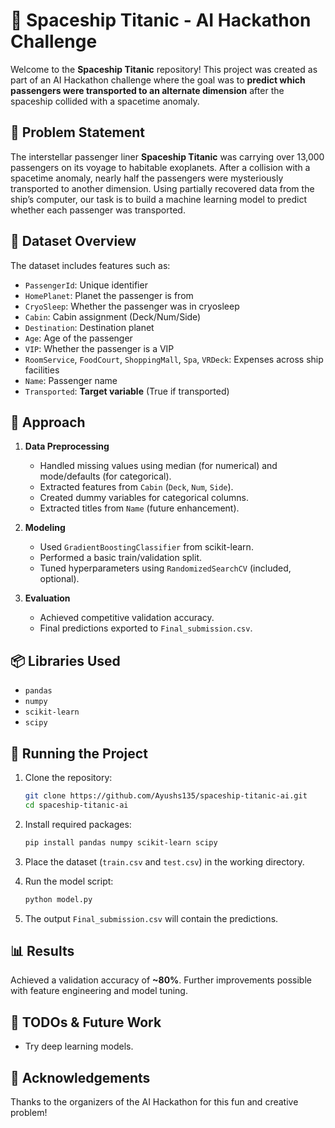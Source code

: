 
# 🚀 Spaceship Titanic - AI Hackathon Challenge

Welcome to the **Spaceship Titanic** repository! This project was created as part of an AI Hackathon challenge where the goal was to **predict which passengers were transported to an alternate dimension** after the spaceship collided with a spacetime anomaly.

## 🧩 Problem Statement

The interstellar passenger liner **Spaceship Titanic** was carrying over 13,000 passengers on its voyage to habitable exoplanets. After a collision with a spacetime anomaly, nearly half the passengers were mysteriously transported to another dimension. Using partially recovered data from the ship’s computer, our task is to build a machine learning model to predict whether each passenger was transported.

## 📁 Dataset Overview

The dataset includes features such as:

- `PassengerId`: Unique identifier
- `HomePlanet`: Planet the passenger is from
- `CryoSleep`: Whether the passenger was in cryosleep
- `Cabin`: Cabin assignment (Deck/Num/Side)
- `Destination`: Destination planet
- `Age`: Age of the passenger
- `VIP`: Whether the passenger is a VIP
- `RoomService`, `FoodCourt`, `ShoppingMall`, `Spa`, `VRDeck`: Expenses across ship facilities
- `Name`: Passenger name
- `Transported`: **Target variable** (True if transported)

## 🧠 Approach

1. **Data Preprocessing**
   - Handled missing values using median (for numerical) and mode/defaults (for categorical).
   - Extracted features from `Cabin` (`Deck`, `Num`, `Side`).
   - Created dummy variables for categorical columns.
   - Extracted titles from `Name` (future enhancement).

2. **Modeling**
   - Used `GradientBoostingClassifier` from scikit-learn.
   - Performed a basic train/validation split.
   - Tuned hyperparameters using `RandomizedSearchCV` (included, optional).

3. **Evaluation**
   - Achieved competitive validation accuracy.
   - Final predictions exported to `Final_submission.csv`.

## 📦 Libraries Used

- `pandas`
- `numpy`
- `scikit-learn`
- `scipy`

## 🏁 Running the Project

1. Clone the repository:
   ```bash
   git clone https://github.com/Ayushs135/spaceship-titanic-ai.git
   cd spaceship-titanic-ai
   ```

2. Install required packages:
   ```bash
   pip install pandas numpy scikit-learn scipy
   ```

3. Place the dataset (`train.csv` and `test.csv`) in the working directory.

4. Run the model script:
   ```bash
   python model.py
   ```

5. The output `Final_submission.csv` will contain the predictions.

## 📊 Results

Achieved a validation accuracy of **~80%**. Further improvements possible with feature engineering and model tuning.


## 📌 TODOs & Future Work

- Try deep learning models.

## 🙌 Acknowledgements

Thanks to the organizers of the AI Hackathon for this fun and creative problem!
